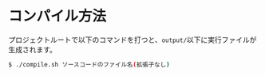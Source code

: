 # コンパイル方法
プロジェクトルートで以下のコマンドを打つと、`output/`以下に実行ファイルが生成されます。
```bash
$ ./compile.sh ソースコードのファイル名(拡張子なし)
```
